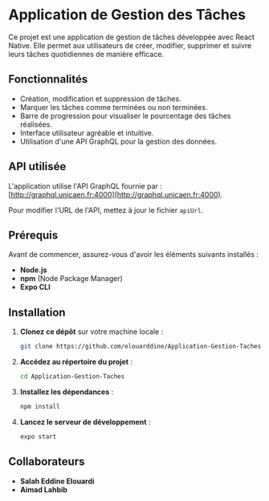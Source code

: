 # Application de Gestion des Tâches

Ce projet est une application de gestion de tâches développée avec React Native. Elle permet aux utilisateurs de créer, modifier, supprimer et suivre leurs tâches quotidiennes de manière efficace.

## Fonctionnalités
- Création, modification et suppression de tâches.
- Marquer les tâches comme terminées ou non terminées.
- Barre de progression pour visualiser le pourcentage des tâches réalisées.
- Interface utilisateur agréable et intuitive.
- Utilisation d'une API GraphQL pour la gestion des données.

## API utilisée
L'application utilise l'API GraphQL fournie par :  
[http://graphql.unicaen.fr:4000](http://graphql.unicaen.fr:4000).

Pour modifier l'URL de l'API, mettez à jour le fichier `apiUrl`.

## Prérequis
Avant de commencer, assurez-vous d'avoir les éléments suivants installés :
- **Node.js**
- **npm** (Node Package Manager)
- **Expo CLI**

## Installation
1. **Clonez ce dépôt** sur votre machine locale :
   ```bash
   git clone https://github.com/elouarddine/Application-Gestion-Taches.git
   ```

2. **Accédez au répertoire du projet** :
   ```bash
   cd Application-Gestion-Taches
   ```

3. **Installez les dépendances** :
   ```bash
   npm install
   ```

4. **Lancez le serveur de développement** :
   ```bash
   expo start
   ```

## Collaborateurs
- **Salah Eddine Elouardi** 
- **Aimad Lahbib** 


